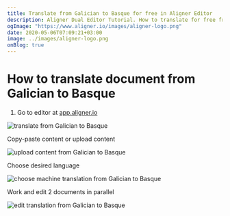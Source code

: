 ```yaml
---
title: Translate from Galician to Basque for free in Aligner Editor
description: Aligner Dual Editor Tutorial. How to translate for free from Galician to Basque. Aligner is multilingual document management platform. 
ogImage: "https://www.aligner.io/images/aligner-logo.png"
date: 2020-05-06T07:09:21+03:00
image: ../images/aligner-logo.png
onBlog: true
---
```


# How to translate document from Galician to Basque

1. Go to editor at [app.aligner.io](https://app.aligner.io "Aligner App web page")

![translate from Galician to Basque](../aligner-blank-editor.png "translate from Galician to Basque")

Copy-paste content or upload content

![upload content from Galician to Basque](../aligner-uploaded-document.png "upload content from Galician to Basque")

Choose desired language

![choose machine translation from Galician to Basque](../aligner-language-dropdown.png "choose machine translation from Galician to Basque")

Work and edit 2 documents in parallel

![edit translation from Galician to Basque](../aligner-double-sitded-editor.png "edit translation from Galician to Basque")

